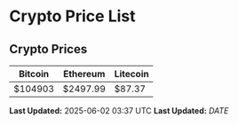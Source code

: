 # Crypto Price List

## Crypto Prices
| Bitcoin | Ethereum | Litecoin |
| ------- | -------- | -------- |
| $104903 | $2497.99 | $87.37 |
**Last Updated:** 2025-06-02 03:37 UTC
**Last Updated:** $DATE$

